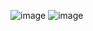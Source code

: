 ![image](https://user-images.githubusercontent.com/78222887/116789556-9a670500-aad9-11eb-82e1-1dcab77337ff.png)
![image](https://user-images.githubusercontent.com/78222887/116789604-d39f7500-aad9-11eb-927c-bbf6cb9f6272.png)

